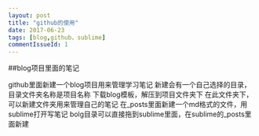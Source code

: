 ```yaml
---
layout: post
title: "github的使用"
date: 2017-06-23
tags: [blog,github，sublime]
commentIssueId: 1
---
```


##blog项目里面的笔记

github里面新建一个blog项目用来管理学习笔记
新建会有一个自己选择的目录，目录文件夹名称是项目名称
下载blog模板，解压到项目文件夹下
在此文件夹下，可以新建文件夹用来管理自己的笔记
在_posts里面新建一个md格式的文件，用sublime打开写笔记
bolg目录可以直接拖到sublime里面，在sublime的_posts里面新建
